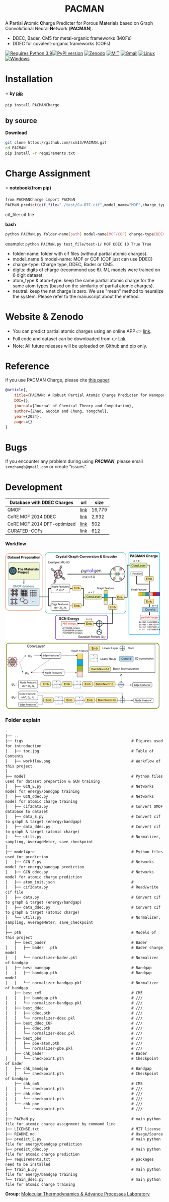 <h1 align="center">PACMAN</h1>

<h4 align="center">

</h4>              

A **P**artial **A**tomic **C**harge Predicter for Porous **Ma**terials based on Graph Convolutional Neural **N**etwork (**PACMAN**).

- DDEC, Bader, CM5 for metal-organic frameworks (MOFs)
- DDEC for covalent-organic frameworks (COFs)

[![Requires Python 3.9](https://img.shields.io/badge/Python-3.9-blue.svg?logo=python&logoColor=white)](https://python.org/downloads)[![PyPI version](https://badge.fury.io/py/pyEQL.svg)](https://pypi.org/project/PACMANCharge/) [![Zenodo](https://img.shields.io/badge/DOI-10.5281%2Fzenodo.10822403-blue)](https://doi.org/10.5281/zenodo.10822403)  [![MIT](https://img.shields.io/badge/License-MIT-blue.svg)](https://github.com/sxm13/PACMAN/LICENSE.txt) [![Gmail](https://img.shields.io/badge/Gmail-D14836?style=for-the-badge&logo=gmail&logoColor=white)](mailto:sxmzhaogb@gmail.com) [![Linux](https://img.shields.io/badge/Linux-FCC624?style=for-the-badge&logo=linux&logoColor=black)]() [![Windows](https://img.shields.io/badge/Windows-0078D6?style=for-the-badge&logo=windows&logoColor=white)]()          
                     

# Installation                             
                                 
:star: **by [pip](https://pypi.org/project/PACMANCharge/)**                                                              

```sh
pip install PACMANCharge
```

## by source                                                                  

**Download**                          

```sh
git clone https://github.com/sxm13/PACMAN.git
cd PACMAN
pip install -r requirements.txt
```                            
         
# Charge Assignment               
           
:star: **notebook(from pip)**                      
                
```sh      
from PACMANCharge import PACMaN
PACMaN.predict(cif_file="./test/Cu-BTC.cif",model_name="MOF",charge_type="DDEC",digits=10,atom_type=True,neutral=True)

```

cif_file: cif file  
                                                                              
                                  
**bash**
```sh
python PACMaN.py folder-name[path] model-name[MOF/COF] charge-type[DDEC/Bader/CM5] digits[int] atom-type[True/False] neutral[True/False]
```
example: ```python PACMaN.py test_file/test-1/ MOF DDEC 10 True True```

* folder-name: folder with cif files (without partial atomic charges).                               
* model_name & model-name: MOF or COF (COF just can use DDEC)   
* charge-type: Charge type, DDEC, Bader or CM5.             
* digits: digits of charge (recommond use 6). ML models were trained on 6 digit dataset.                                                       
* atom_type & atom-type: keep the same partial atomic charge for the same atom types (based on the similarity of partial atomic charges).                                     
* neutral: keep the net charge is zero. We use "mean" method to neuralize the system. Please refer to the manuscript about the method.                     

# Website & Zenodo
* You can predict partial atomic charges using an online APP :point_right: [link](https://pacman-charge-mtap.streamlit.app/).       
* Full code and dataset can be downloaded from :point_right: [link](https://zenodo.org/records/10822403)
* Note: All future releases will be uploaded on Github and pip only.

# Reference
If you use PACMAN Charge, please cite [this paper]():
```bib
@article{,
    title={PACMAN: A Robust Partial Atomic Charge Predicter for Nanoporous Materials using Crystal Graph Convolution Network},
    DOI={},
    journal={Journal of Chemical Theory and Computation},
    author={Zhao, Guobin and Chung, Yongchul},
    year={2024},
    pages={}
}
```

# Bugs

 If you encounter any problem during using ***PACMAN***, please email ```sxmzhaogb@gmail.com``` or create "issues".

 
# Development

                  
| Database with DDEC Charges                                                                                                                                      | url                                                                                                                                        | size                                                                                                                                                                                                                                                                                                                                                                                              |
| ---------------------------------------------------------------------------------------------------------------------------------------------- | -------------------------------------------------------------------------------------------------------------------------------------------------------- | --------------------------------------------------------------------------------------------------------------------------------------------------------------------------------------------------------------------------------------------------------------------------------------------------------------------------------------------------------------------------------------------------------- |
| QMOF | [link](https://github.com/Andrew-S-Rosen/QMOF) | 16,779 |
| CoRE MOF 2014 DDEC | [link](https://zenodo.org/records/3986573#.XzfKiJMzY8N) | 2,932 |
| CoRE MOF 2014 DFT-optimized | [link](https://zenodo.org/records/3986569#.XzfKcpMzY8N) | 502 | 
| CURATED-COFs | [link](https://github.com/danieleongari/CURATED-COFs) | 612 |

#### Workflow            
<img src="./figs/workflow.png" alt="workflow" width="500">             
                    
### Folder explain
```
.
├── ..
├── figs                                                # Figures used for introduction 
│   ├── toc.jpg                                         # Table of Contents
│   ├── workflow.png                                    # Workflow of this project
│
├── model                                               # Python files used for dataset prepartion & GCN training
│   ├── GCN_E.py                                        # Networks model for energy/bandgap training
│   ├── GCN_ddec.py                                     # Networks model for atomic charge training
│   ├── cif2data.py                                     # Convert QMOF database to dataset
│   ├── data_E.py                                       # Convert cif to graph & target (energy/bandgap)
│   ├── data_ddec.py                                    # Convert cif to graph & target (atomic charge)
│   └── utils.py                                        # Normalizer, sampling, AverageMeter, save_checkpoint
│
├── model4pre                                           # Python files used for prediction
│   ├── GCN_E.py                                        # Networks model for energy/bandgap prediction
│   ├── GCN_ddec.py                                     # Networks model for atomic charge prediction
│   ├── atom_init.json                                  # 
│   ├── cif2data.py                                     # Read/write cif file
│   ├── data.py                                         # Convert cif to graph & target (energy/bandgap)
│   ├── data_ddec.py                                    # Convert cif to graph & target (atomic charge)
│   └── utils.py                                        # Normalizer, sampling, AverageMeter, save_checkpoint
│
├── pth                                                 # Models of this project
    ├── best_bader                                      # Bader
│   │   ├── bader  .pth                                 # Bader charge model
│   │   └── normalizer-bader.pkl                        # Normalizer of bandgap
│   ├── best_bandgap                                    # Bandgap
│   │   ├── bandgap.pth                                 # Bandgap model
│   │   └── normalizer-bandgap.pkl                      # Normalizer of bandgap
    ├── best_cm5                                        # CM5
│   │   ├── bandgap.pth                                 # ///
│   │   └── normalizer-bandgap.pkl                      # ///
│   ├── best_ddec                                       # ///
│   │   ├── ddec.pth                                    # ///
│   │   └── normalizer-ddec.pkl                         # ///
│   ├── best_ddec_COF                                   # ///
│   │   ├── ddec.pth                                    # ///
│   │   └── normalizer-ddec.pkl                         # ///
│   ├── best_pbe                                        # ///
│   │   ├── pbe-atom.pth                                # ///
│   │   └── normalizer-pbe.pkl                          # ///
    ├── chk_bader                                       # Bader
│   │   └── checkpoint.pth                              # Checkpoint of bader
│   ├── chk_bandgap                                     # Bandgap
│   │   └── checkpoint.pth                              # Checkpoint of bandgap
    ├── chk_cm5                                         # CM5
│   │   └── checkpoint.pth                              # ///
│   ├── chk_ddec                                        # ///
│   │   └── checkpoint.pth                              # ///
│   └── chk_pbe                                         # ///
│       └── checkpoint.pth                              # ///
│
├── PACMaN.py                                           # main python file for atomic charge assignment by command line
├── LICENSE.txt                                         # MIT license
├── README.md                                           # Usage/Source
├── predict_E.py                                        # main python file for energy/bandgap prediction
├── predict_ddec.py                                     # main python file for atomic charge prediction
├── requirements.txt                                    # packages need to be installed
├── train_E.py                                          # main python file for energy/bandgap training
└── train_ddec.py                                       # main python file for atomic charge training

```
 
**Group:**   [Molecular Thermodynamics & Advance Processes Laboratory](https://sites.google.com/view/mtap-lab/home?authuser=0)                                
